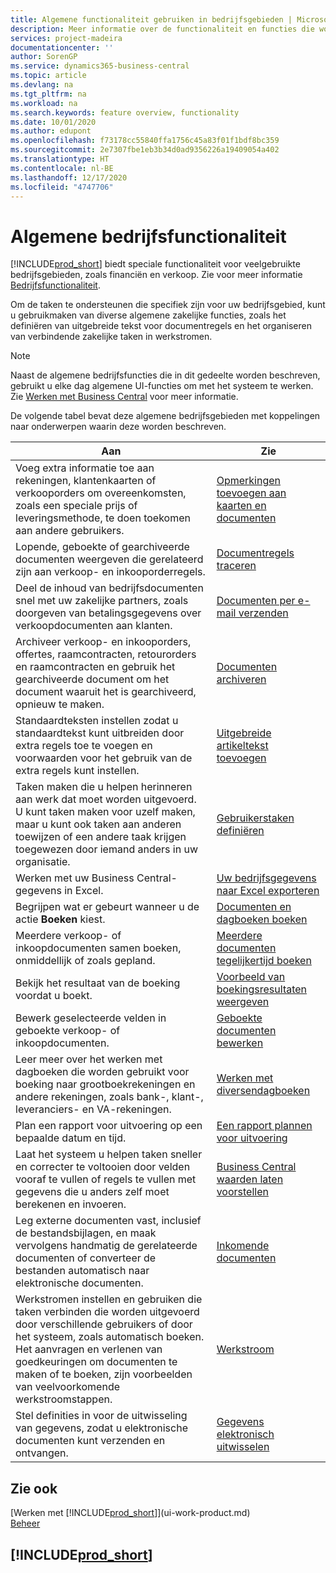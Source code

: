 ```yaml
---
title: Algemene functionaliteit gebruiken in bedrijfsgebieden | Microsoft Docs
description: Meer informatie over de functionaliteit en functies die worden gebruikt in bedrijfsgebieden in Business Central.
services: project-madeira
documentationcenter: ''
author: SorenGP
ms.service: dynamics365-business-central
ms.topic: article
ms.devlang: na
ms.tgt_pltfrm: na
ms.workload: na
ms.search.keywords: feature overview, functionality
ms.date: 10/01/2020
ms.author: edupont
ms.openlocfilehash: f73178cc55840ffa1756c45a83f01f1bdf8bc359
ms.sourcegitcommit: 2e7307fbe1eb3b34d0ad9356226a19409054a402
ms.translationtype: HT
ms.contentlocale: nl-BE
ms.lasthandoff: 12/17/2020
ms.locfileid: "4747706"
---
```

# <a name="general-business-functionality"></a>Algemene bedrijfsfunctionaliteit
[!INCLUDE[prod_short](includes/prod_short.md)] biedt speciale functionaliteit voor veelgebruikte bedrijfsgebieden, zoals financiën en verkoop. Zie voor meer informatie [Bedrijfsfunctionaliteit](across-business-functionality.md).

Om de taken te ondersteunen die specifiek zijn voor uw bedrijfsgebied, kunt u gebruikmaken van diverse algemene zakelijke functies, zoals het definiëren van uitgebreide tekst voor documentregels en het organiseren van verbindende zakelijke taken in werkstromen.

> [!NOTE]
> Naast de algemene bedrijfsfuncties die in dit gedeelte worden beschreven, gebruikt u elke dag algemene UI-functies om met het systeem te werken. Zie [Werken met Business Central](ui-work-product.md) voor meer informatie.

De volgende tabel bevat deze algemene bedrijfsgebieden met koppelingen naar onderwerpen waarin deze worden beschreven.

| Aan | Zie |
| --- | --- |
|Voeg extra informatie toe aan rekeningen, klantenkaarten of verkooporders om overeenkomsten, zoals een speciale prijs of leveringsmethode, te doen toekomen aan andere gebruikers.|[Opmerkingen toevoegen aan kaarten en documenten](across-how-use-comments.md)|
|Lopende, geboekte of gearchiveerde documenten weergeven die gerelateerd zijn aan verkoop- en inkooporderregels.|[Documentregels traceren](across-how-to-track-document-lines.md)|
| Deel de inhoud van bedrijfsdocumenten snel met uw zakelijke partners, zoals doorgeven van betalingsgegevens over verkoopdocumenten aan klanten. |[Documenten per e-mail verzenden](ui-how-send-documents-email.md) |
|Archiveer verkoop- en inkooporders, offertes, raamcontracten, retourorders en raamcontracten en gebruik het gearchiveerde document om het document waaruit het is gearchiveerd, opnieuw te maken.|[Documenten archiveren](across-how-to-archive-documents.md)|
| Standaardteksten instellen zodat u standaardtekst kunt uitbreiden door extra regels toe te voegen en voorwaarden voor het gebruik van de extra regels kunt instellen. |[Uitgebreide artikeltekst toevoegen](ui-how-define-ext-text.md) |
|Taken maken die u helpen herinneren aan werk dat moet worden uitgevoerd. U kunt taken maken voor uzelf maken, maar u kunt ook taken aan anderen toewijzen of een andere taak krijgen toegewezen door iemand anders in uw organisatie.|[Gebruikerstaken definiëren](across-user-tasks.md)|
|Werken met uw Business Central-gegevens in Excel.|[Uw bedrijfsgegevens naar Excel exporteren](about-export-data.md)|
|Begrijpen wat er gebeurt wanneer u de actie **Boeken** kiest.|[Documenten en dagboeken boeken](ui-post-documents-journals.md)|
|Meerdere verkoop- of inkoopdocumenten samen boeken, onmiddellijk of zoals gepland.|[Meerdere documenten tegelijkertijd boeken](ui-batch-posting.md)|  
|Bekijk het resultaat van de boeking voordat u boekt.|[Voorbeeld van boekingsresultaten weergeven](ui-how-preview-post-results.md)|
|Bewerk geselecteerde velden in geboekte verkoop- of inkoopdocumenten.|[Geboekte documenten bewerken](across-edit-posted-document.md)|
|Leer meer over het werken met dagboeken die worden gebruikt voor boeking naar grootboekrekeningen en andere rekeningen, zoals bank-, klant-, leveranciers- en VA-rekeningen. |[Werken met diversendagboeken](ui-work-general-journals.md) |
| Plan een rapport voor uitvoering op een bepaalde datum en tijd. |[Een rapport plannen voor uitvoering](ui-work-report.md#ScheduleReport) |
|Laat het systeem u helpen taken sneller en correcter te voltooien door velden vooraf te vullen of regels te vullen met gegevens die u anders zelf moet berekenen en invoeren.|[Business Central waarden laten voorstellen](ui-let-system-suggest-values.md)|
|Leg externe documenten vast, inclusief de bestandsbijlagen, en maak vervolgens handmatig de gerelateerde documenten of converteer de bestanden automatisch naar elektronische documenten.|[Inkomende documenten](across-income-documents.md)|
|Werkstromen instellen en gebruiken die taken verbinden die worden uitgevoerd door verschillende gebruikers of door het systeem, zoals automatisch boeken. Het aanvragen en verlenen van goedkeuringen om documenten te maken of te boeken, zijn voorbeelden van veelvoorkomende werkstroomstappen.|[Werkstroom](across-workflow.md)|
| Stel definities in voor de uitwisseling van gegevens, zodat u elektronische documenten kunt verzenden en ontvangen. |[Gegevens elektronisch uitwisselen](across-data-exchange.md) |

## <a name="see-also"></a>Zie ook
[Werken met [!INCLUDE[prod_short](includes/prod_short.md)]](ui-work-product.md)  
[Beheer](admin-setup-and-administration.md)

## [!INCLUDE[prod_short](includes/free_trial_md.md)]  
